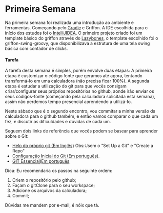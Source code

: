 Primeira Semana
==============

Na primeira semana foi realizada uma introdução ao ambiente e ferramentas. Começando pelo [Gradle](http://en.wikipedia.org/wiki/Gradle) e Griffon. A IDE escolhida para o início dos estudos foi o [IntelliJIDEA](https://www.jetbrains.com/idea/). O primeiro projeto criado foi um template básico do griffon através do [Lazybones](https://github.com/pledbrook/lazybones), o template escolhido foi o griffon-swing-groovy, que disponibilizava a estrutura de uma tela swing básica com contador de clicks.

#### Tarefa

A tarefa desta semana é simples, porém envolve duas etapas: A primeira etapa é customizar o código fonte que geramos até agora, tentando transformá-lo em uma calculadora (não precisa ficar 100%). A segunda etapa é estudar a utilização do git para que vocês consigam criar/configurar seus próprios repositórios no github, aonde irão enviar os seus códigos-fonte (começando pela calculadora solicitada esta semana), assim não perdemos tempo presencial aprendendo a utilizá-lo.

Neste sábado que é o segundo encontro, vou commitar a minha versão da calculadora para o github também, e então vamos comparar o que cada um fez, e discutir as dificuldades e dúvidas de cada um.

Seguem dois links de referência que vocês podem se basear para aprender sobre o Git:

-   [Help do próprio git (Em Inglês)](https://help.github.com/)
Obs:Usem o "Set Up a Git" e "Create a Repo"
-   [Configuração Inicial do Git (Em português)](http://git-scm.com/book/pt-br/v1/Primeiros-passos-Configura%C3%A7%C3%A3o-Inicial-do-Git).
-   [GIT Essencial(Em português](http://git-scm.com/book/pt-br/v1/Git-Essencial)

Dica: Eu recomendaria os passos na seguinte ordem:
  1.  Criem o repositório pelo github;
  2.  Façam o gitClone para o seu workspace;
  3.  Adicione os arquivos da calculadora;
  4.  Commit;

Dúvidas me mandem por e-mail, é nóix que tá.

